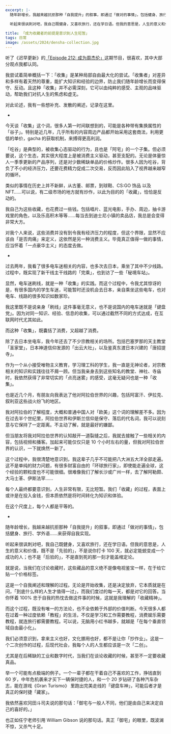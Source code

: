 ```yaml
---
excerpt: |-
  随年龄增长，我越来越抗拒那种「自我提升」的叙事，即通过「做对的事情」，包括健身、旅行、学外语……来获得自我实现。

  听起来很讽刺对吧，我自己既健身，又喜欢旅行，还在学日语。但我的意思是，人生的意义和价值，既不是「先验的」，不是说你打卡 100 天，就必定能蜕变成一个成功的人；也不是「后验的」，不是直到死的那一刻才能盖棺定论。

title: 「成为收藏者的前提是意识到人生短暂」
tags: 日常
image: /assets/2024/densha-collection.jpg
---
```


听了《迟早更新》的[「Episode 212: 成为周杰伦」](http://podcast.weareones.com/episodes/212)这期节目，很喜欢，其中大部分观点我都认同。

我尝试着简单概括一下：「收集」是某种局部自由最大化的尝试。「收集者」对差异和多样有着天然的尊重，能扩大知识和经验的边界，防止我们随年龄增长而变得保守、反动。且这种「收集」并不必需深刻，它可以由纯粹的感受、主观的品味驱动，帮助我们对抗人生的焦虑和虚无。

对此论述，我有一些想补充、发散的阐述，记录在这里。

-

今天谈「收集」这个词，很多人第一时间联想到的，可能是各种带有集换属性的「谷子」。特别是近几年，几乎所有的内容周边产品都开始采用这套商法，利用更低的单价，gacha 的获取机制，来搏得更高利润。

「吃谷」是典型的，被收集心态驱动的行为，且也是「阿宅」的一个子集。但必须要说，这个生态，其实很大程度上是被消费主义驱动，甚至支配的。无论是体量惊人一季季更新的产品序列，还是对少数稀缺单品的价格炒作。很多人因为吃谷，背负了不小的经济压力，还要花费精力促成二次交易，反而因此陷入了视界越来越窄的循环。

类似的事情在历史上并不新鲜，从古董、邮票，到球鞋、CS:GO 饰品 以及 NFT……可以说，有二级市场的地方就有炒作，以此为目的的「收藏」，恰恰是反动的。

我自己为这些收藏，也花费过一些钱。包括唱片、蓝光电影，手办、周边，抽卡游戏里的角色，以及乐高积木等等……每当去到迪士尼小镇的卖品店，我总是会变得非常大方。

对我个人来说，这些消费并没有到令我有经济压力的程度，但这个界限，显然不应该由「是否肉痛」来定义，这依然是另一种消费主义。毕竟真正值得一做的事情，应当怀着「一点豪华主义」的态度去做。

-

过去两年，我看了很多电车迷相关的内容，也多次去日本，乘坐了其中不少线路。过程中，既实现了新干线主干线路的「完乘」，也到访了一些「秘境车站」。

显然，电车迷刷线，就是一种「收集」的实践。而这个过程中，令我尤其惊讶的是，有很多国内的学生车迷，可能暂时还没机会去日本，亲自乘坐这些电车，也对电车、线路的很多知识如数家珍。

我这里既不是说亲身「刷线」这件事毫无意义，也不是说国内的电车迷就是「键盘党」。因为对同一知识、经验、信息的收集，可以通过截然不同的方式达成，在互联网时代尤其如此。

而这种「收集」，既囊括了消费，又超越了消费。

除了去日本坐电车，我今年还去了不少宗教相关的场所。包括巴塞罗那的天主教堂「圣家堂」，日本神道信仰发源的「出云大社」，以及鉴真东渡日本兴建的「唐招提寺」。

作为一个从小接受唯物主义教育，学习理工科的学生，我一直是无神论者，对宗教相关的知识和实践往往不屑一顾。但当我亲身去到这些知名的教堂、神社、寺庙时，我依然获得了非常切实的「点亮迷雾」的感受，这毫无疑问也是一种「收集」。

也是近几个月，有朋友向我表达了他对阿拉伯世界的兴趣，包括阿富汗、伊拉克、叙利亚这些战火纷飞的地区。

我对阿拉伯的了解程度，大概和普通中国人对「欧美」这个词的理解差不多。因为在过去半个世纪里，阿拉伯世界和伊斯兰信仰是保守、落后的代名词，我可以说刻意与它保持了一定距离。不主动了解，就是最好的嫌鄙。

但当朋友将我对阿拉伯世界的认知敲开一道裂缝之后，我就去接触了一些相关的内容，包括视频和播客。加起来可能仅仅只是 10 个小时左右的量，但我对阿拉伯世界的认识，一下就焕然一新了。

这个过程中，我很清楚地意识到，我这辈子几乎不可能把八大洲五大洋全部走遍。这不是单纯的财力问题，有很多财富自由的「环球旅行家」，即使能走遍全球，这个经验的颗粒度也不可能很细。很难像我们了解长沙或广州一样，去了解阿勒颇、大马士革、伊斯法罕……

每个人最终都要意识到，人生非常有限，无比短暂。我们「收藏」的过程，表面上或许是在投入金钱，但本质依然是将时间转化为知识和体验。

在这个尺度上，每个人都是平等的。

-

随年龄增长，我越来越抗拒那种「自我提升」的叙事，即通过「做对的事情」，包括健身、旅行、学外语……来获得自我实现。

听起来很讽刺对吧，我自己既健身，又喜欢旅行，还在学日语。但我的意思是，人生的意义和价值，既不是「先验的」，不是说你打卡 100 天，就必定能蜕变成一个成功的人；也不是「后验的」，不是直到死的那一刻才能盖棺定论。

就是说，当我们在讨论收藏时，这些藏品的意义绝不是像电视鉴宝一样，在于给它贴一个价格标签。

这是一个自我阐述和理解的过程。无论是开始收集，还是决定放弃，它本质就是在问，「到底什么样的人生才值得一过」，而我们度过的每一天，都是对它的回答。当你怀着 100% 忠于自我的热忱去做这件事的时候，这就是我理解的「收藏精神」。

而这个过程，既没有唯一的方法论，也不全依赖于外部的价值判断。今天很多人都在过着一种过度依赖「教程」的生活，不仅是学习和工作需要教程，消费娱乐需要教程，就连旅行都需要教程。可以说，无脑用小红书越多，就越是「在每个垂直领域自由最小化」。

我们必须意识到，拿来主义也好，文化挪用也好，都不是让你「抄作业」。这是一个二次创作的过程，后现代社会，我每个人的人生都应该是一次「二创」。

尤其是在后稀缺的工业和数字时代，当我们在谈论收藏的时候，甚至不一定要收藏真品。

举一个可能有点极端的例子。一个一辈子都在干着自己不喜欢的工作，挣钱直到 60 岁，中年危机袭来才买下一辆保时捷的人，和一个 20 岁钻研了各种汽车杂志，能在游戏《Gran Turismo》 里跑出完美走线的「键盘车神」，可能后者才是真正的保时捷「藏家」。

我依然喜欢冈田斗司夫说的那句话：「御宅与一般人不同，他们是由自己来决定自己的喜好的。」

也正如任宁老师引用 William Gibson 说的那句话。真正「御宅」的眼里，既波澜不惊，又杀气十足。